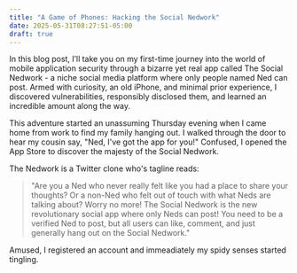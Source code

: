 ```yaml
---
title: "A Game of Phones: Hacking the Social Nedwork"
date: 2025-05-31T08:27:51-05:00
draft: true
---
```


In this blog post, I’ll take you on my first-time journey into the world of mobile application security through a bizarre yet real app called The Social Nedwork - a niche social media platform where only people named Ned can post. Armed with curiosity, an old iPhone, and minimal prior experience, I discovered vulnerabilities, responsibly disclosed them, and learned an incredible amount along the way.

This adventure started an unassuming Thursday evening when I came home from work to find my family hanging out. I walked through the door to hear my cousin say, "Ned, I've got the app for you!" Confused, I opened the App Store to discover the majesty of the Social Nedwork.

The Nedwork is a Twitter clone who's tagline reads:

> "Are you a Ned who never really felt like you had a place to share your thoughts? Or a non-Ned who felt out of touch with what Neds are talking about? Worry no more! The Social Nedwork is the new revolutionary social app where only Neds can post! You need to be a verified Ned to post, but all users can like, comment, and just generally hang out on the Social Nedwork."

Amused, I registered an account and immeadiately my spidy senses started tingling.
